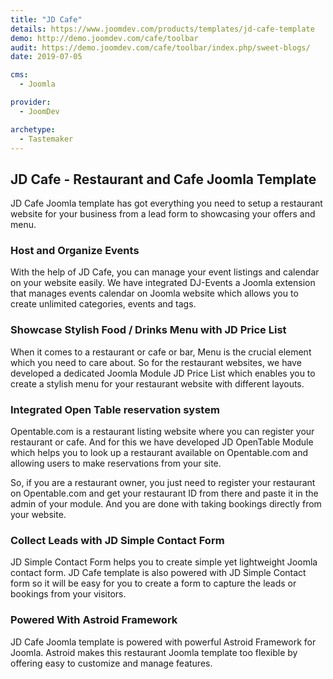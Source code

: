 ```yaml
---
title: "JD Cafe"
details: https://www.joomdev.com/products/templates/jd-cafe-template
demo: http://demo.joomdev.com/cafe/toolbar
audit: https://demo.joomdev.com/cafe/toolbar/index.php/sweet-blogs/
date: 2019-07-05

cms: 
  - Joomla

provider:
  - JoomDev

archetype:
  - Tastemaker
---
```


## JD Cafe - Restaurant and Cafe Joomla Template

JD Cafe Joomla template has got everything you need to setup a restaurant website for your business from a lead form to showcasing your offers and menu.

### Host and Organize Events

With the help of JD Cafe, you can manage your event listings and calendar on your website easily. We have integrated DJ-Events a Joomla extension that manages events calendar on Joomla website which allows you to create unlimited categories, events and tags.

### Showcase Stylish Food / Drinks Menu with JD Price List

When it comes to a restaurant or cafe or bar, Menu is the crucial element which you need to care about. So for the restaurant websites, we have developed a dedicated Joomla Module JD Price List which enables you to create a stylish menu for your restaurant website with different layouts.

### Integrated Open Table reservation system

Opentable.com is a restaurant listing website where you can register your restaurant or cafe. And for this we have developed JD OpenTable Module which helps you to look up a restaurant available on Opentable.com and allowing users to make reservations from your site.

So, if you are a restaurant owner, you just need to register your restaurant on Opentable.com and get your restaurant ID from there and paste it in the admin of your module. And you are done with taking bookings directly from your website.

### Collect Leads with JD Simple Contact Form

JD Simple Contact Form helps you to create simple yet lightweight Joomla contact form. JD Cafe template is also powered with JD Simple Contact form so it will be easy for you to create a form to capture the leads or bookings from your visitors.

### Powered With Astroid Framework

JD Cafe Joomla template is powered with powerful Astroid Framework for Joomla. Astroid makes this restaurant Joomla template too flexible by offering easy to customize and manage features.

